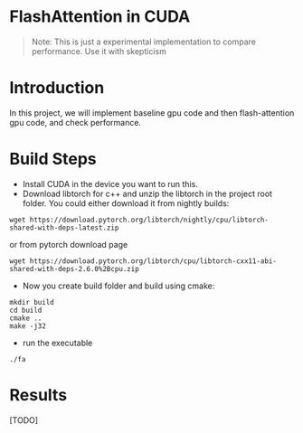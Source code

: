 # FlashAttention in CUDA

> Note: This is just a experimental implementation to compare performance.
> Use it with skepticism

# Introduction
In this project, we will implement baseline gpu code and then flash-attention gpu code, and check performance.

# Build Steps
- Install CUDA in the device you want to run this.
- Download libtorch for c++ and unzip the libtorch in the project root folder. You could
either download it from nightly builds:
```console
wget https://download.pytorch.org/libtorch/nightly/cpu/libtorch-shared-with-deps-latest.zip
```
or from pytorch download page
```
wget https://download.pytorch.org/libtorch/cpu/libtorch-cxx11-abi-shared-with-deps-2.6.0%2Bcpu.zip
```
- Now you create build folder and build using cmake:
```console
mkdir build
cd build
cmake ..
make -j32
```
- run the executable
```console
./fa
```

# Results
[TODO]